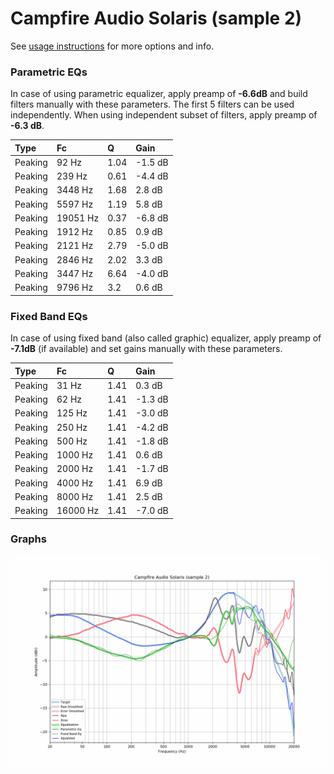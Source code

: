 # Campfire Audio Solaris (sample 2)
See [usage instructions](https://github.com/jaakkopasanen/AutoEq#usage) for more options and info.

### Parametric EQs
In case of using parametric equalizer, apply preamp of **-6.6dB** and build filters manually
with these parameters. The first 5 filters can be used independently.
When using independent subset of filters, apply preamp of **-6.3 dB**.

| Type    | Fc       |    Q | Gain    |
|:--------|:---------|:-----|:--------|
| Peaking | 92 Hz    | 1.04 | -1.5 dB |
| Peaking | 239 Hz   | 0.61 | -4.4 dB |
| Peaking | 3448 Hz  | 1.68 | 2.8 dB  |
| Peaking | 5597 Hz  | 1.19 | 5.8 dB  |
| Peaking | 19051 Hz | 0.37 | -6.8 dB |
| Peaking | 1912 Hz  | 0.85 | 0.9 dB  |
| Peaking | 2121 Hz  | 2.79 | -5.0 dB |
| Peaking | 2846 Hz  | 2.02 | 3.3 dB  |
| Peaking | 3447 Hz  | 6.64 | -4.0 dB |
| Peaking | 9796 Hz  | 3.2  | 0.6 dB  |

### Fixed Band EQs
In case of using fixed band (also called graphic) equalizer, apply preamp of **-7.1dB**
(if available) and set gains manually with these parameters.

| Type    | Fc       |    Q | Gain    |
|:--------|:---------|:-----|:--------|
| Peaking | 31 Hz    | 1.41 | 0.3 dB  |
| Peaking | 62 Hz    | 1.41 | -1.3 dB |
| Peaking | 125 Hz   | 1.41 | -3.0 dB |
| Peaking | 250 Hz   | 1.41 | -4.2 dB |
| Peaking | 500 Hz   | 1.41 | -1.8 dB |
| Peaking | 1000 Hz  | 1.41 | 0.6 dB  |
| Peaking | 2000 Hz  | 1.41 | -1.7 dB |
| Peaking | 4000 Hz  | 1.41 | 6.9 dB  |
| Peaking | 8000 Hz  | 1.41 | 2.5 dB  |
| Peaking | 16000 Hz | 1.41 | -7.0 dB |

### Graphs
![](./Campfire%20Audio%20Solaris%20(sample%202).png)